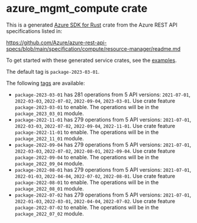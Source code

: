 # azure_mgmt_compute crate

This is a generated [Azure SDK for Rust](https://github.com/Azure/azure-sdk-for-rust) crate from the Azure REST API specifications listed in:

https://github.com/Azure/azure-rest-api-specs/blob/main/specification/compute/resource-manager/readme.md

To get started with these generated service crates, see the [examples](https://github.com/Azure/azure-sdk-for-rust/blob/main/services/README.md#examples).

The default tag is `package-2023-03-01`.

The following [tags](https://github.com/Azure/azure-sdk-for-rust/blob/main/services/tags.md) are available:

- `package-2023-03-01` has 281 operations from 5 API versions: `2021-07-01`, `2022-03-03`, `2022-07-02`, `2022-09-04`, `2023-03-01`. Use crate feature `package-2023-03-01` to enable. The operations will be in the `package_2023_03_01` module.
- `package-2022-11-01` has 279 operations from 5 API versions: `2021-07-01`, `2022-03-03`, `2022-07-02`, `2022-09-04`, `2022-11-01`. Use crate feature `package-2022-11-01` to enable. The operations will be in the `package_2022_11_01` module.
- `package-2022-09-04` has 279 operations from 5 API versions: `2021-07-01`, `2022-03-03`, `2022-07-02`, `2022-08-01`, `2022-09-04`. Use crate feature `package-2022-09-04` to enable. The operations will be in the `package_2022_09_04` module.
- `package-2022-08-01` has 279 operations from 5 API versions: `2021-07-01`, `2022-01-03`, `2022-04-04`, `2022-07-02`, `2022-08-01`. Use crate feature `package-2022-08-01` to enable. The operations will be in the `package_2022_08_01` module.
- `package-2022-07-02` has 279 operations from 5 API versions: `2021-07-01`, `2022-01-03`, `2022-03-01`, `2022-04-04`, `2022-07-02`. Use crate feature `package-2022-07-02` to enable. The operations will be in the `package_2022_07_02` module.